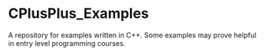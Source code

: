 # CPlusPlus_Examples
A repository for examples written in C++. Some examples may prove helpful in entry level programming courses. 
